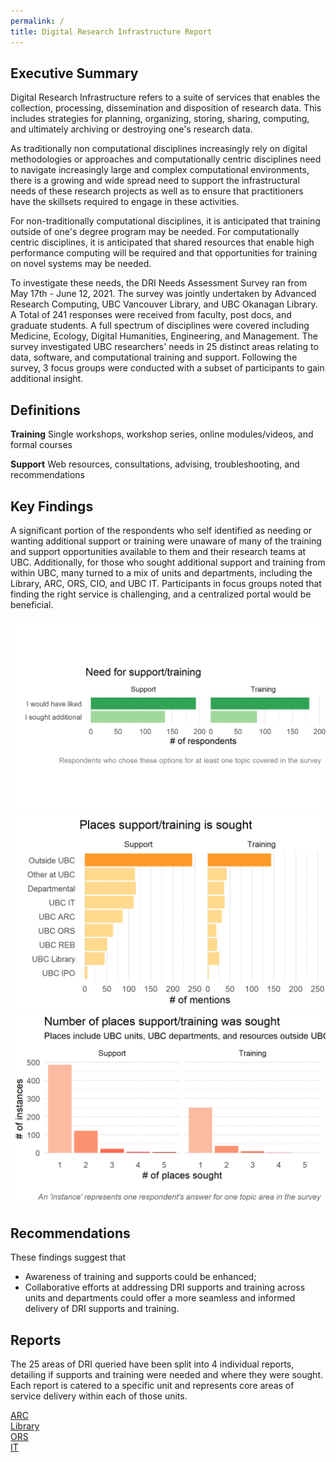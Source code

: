 ```yaml
---
permalink: /
title: Digital Research Infrastructure Report
---
```


## Executive Summary

Digital Research Infrastructure refers to a suite of services that enables the collection, processing, dissemination and disposition of research data. This includes strategies for planning, organizing, storing, sharing, computing, and ultimately archiving or destroying one's research data.

As traditionally non computational disciplines increasingly rely on digital methodologies or approaches and computationally centric disciplines need to navigate increasingly large and complex computational environments, there is a growing and wide spread need to support the infrastructural needs of these research projects as well as to ensure that practitioners have the skillsets required to engage in these activities.

For non-traditionally computational disciplines, it is anticipated that training outside of one's degree program may be needed. For computationally centric disciplines, it is anticipated that shared resources that enable high performance computing will be required and that opportunities for training on novel systems may be needed.

To investigate these needs, the DRI Needs Assessment Survey ran from May 17th - June 12, 2021. The survey was jointly undertaken by Advanced Research Computing, UBC Vancouver Library, and UBC Okanagan Library. A Total of 241 responses were received from faculty, post docs, and graduate students. A full spectrum of disciplines were covered including Medicine, Ecology, Digital Humanities, Engineering, and Management. The survey investigated UBC researchers' needs in 25 distinct areas relating to data, software, and computational training and support. Following the survey, 3 focus groups were conducted with a subset of participants to gain additional insight.

## Definitions

**Training** Single workshops, workshop series, online modules/videos, and formal courses

**Support** Web resources, consultations, advising, troubleshooting, and recommendations

## Key Findings

A significant portion of the respondents who self identified as needing or wanting additional support or training were unaware of many of the training and support opportunities available to them and their research teams at UBC. Additionally, for those who sought additional support and training from within UBC, many turned to a mix of units and departments, including the Library, ARC, ORS, CIO, and UBC IT. Participants in focus groups noted that finding the right service is challenging, and a centralized portal would be beneficial.

<div class="figure"><img alt="Need for support/training" src="graphs/overall_support-training.png">
</div>

<div class="figure"><img alt="Places support/training is sought" src="graphs/overall_where_support-training.png">
</div>

<div class="figure"><img alt="Number of places support/training is sought" src="graphs/overall_number_of_places_support-training.png">
</div>

## Recommendations

These findings suggest that

* Awareness of training and supports could be enhanced;
* Collaborative efforts at addressing DRI supports and training across units and departments could offer a more seamless and informed delivery of DRI supports and training.

## Reports

The 25 areas of DRI queried have been split into 4 individual reports, detailing if supports and training were needed and where they were sought. Each report is catered to a specific unit and represents core areas of service delivery within each of those units. 

<div class="reportButton arc">
  <a href="arc.html">ARC</a>
</div>

<div class="reportButton library">
  <a href="library.html">Library</a>
</div>
 
<div class="reportButton ors">
  <a href="ors.html">ORS</a>
</div>

<div class="reportButton it">
  <a href="it.html">IT</a>
</div>

